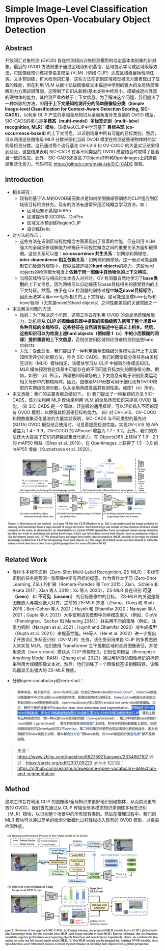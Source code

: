 # Simple Image-Level Classification Improves Open-Vocabulary Object Detection

## Abstract

开放词汇对象检测 (OVOD) 旨在检测超出训练检测模型的给定基本类别集的新对象。最近的 OVOD 方法侧重于通过区域级知识蒸馏、区域提示学习或区域级等方法，将图像级预训练视觉语言模型 (VLM)（例如 CLIP）适应区域级目标检测任务。文本预训练，扩大检测词汇量。这些方法在识别区域视觉概念方面表现出了显着的性能，但在利用 VLM 从数十亿级图像级文本描述中学到的强大的全局场景理解能力方面却很薄弱。这限制了它们从新颖/基本类别中检测小、模糊或遮挡外观的硬物体的能力，其检测严重依赖于上下文信息。为了解决这个问题，我们提出了一种新颖的方法，即**用于上下文感知检测评分的简单图像级分类（Simple Image-level Classification for Context-Aware Detection Scoring, SIC-CADS）**，以利用 CLIP 产生的卓越全局知识从全局角度补充当前的 OVOD 模型。 SIC-CADS的核心是**多模态（multi-modal）多标签识别（multi-label recognition, MLR）模块**，该模块从CLIP中学习基于 **目标共现 (co-occurrence-based)** 的上下文信息，以识别场景中所有可能的目标类别。然后，可以利用这些图像级 MLR 分数来细化当前 OVOD 模型在检测这些硬物体时的实例级检测分数。这已通过两个流行基准 OV-LVIS 和 OV-COCO 的大量实证结果得到验证，这些结果表明 SIC-CADS 在与不同类型的 OVOD 模型结合时取得了显着且一致的改进。此外，SIC-CADS还提高了Objects365和OpenImages上的跨数据集泛化能力。代码可在 <https://github.com/mala-lab/SIC-CADS> 获取。

## Introduction

- 相关研究：
  - 现有的基于VLM的OVOD研究重点是如何使图像级预训练的CLIP适应到区域级目标检测任务。现有的方法有通常采用区域概念学习方法，如：
    - 区域级知识蒸馏DetPro
    - 区域提示学习CORA、DetPro
    - 区域文本预训练RegionCLIP
    - 自训练Detic
- 对方法的攻击：
  - 这些方法在识别区域视觉概念方面表现出了显着的性能，但在利用 VLM 强大的全局场景理解能力来捕获不同视觉概念之间的重要关系方面却很薄弱。这些关系可以是：**co-occurrence 共生关系**：如网球和网球拍、**inter-dependence 相互依赖关系**：如网球和网球场。这一弱点可能会限制它们检测外观较小、模糊或被遮挡的**hard objects**的能力，这些hard objects的检测很大程度上**依赖于同一图像中其他物体的上下文特征**。
  - 当将区域特征与相应的文本嵌入对齐时，OV 检测器自然地学习了**base类别**的上下文信息，因为网络可以自动捕获与base目标相关的感受野内的上下文特征。然而，由于在 OV 检测器的训练过程中**缺乏novel目标标注**，因此无法学习与novel目标相关的上下文特征。这可能是造成base目标和novel目标（尤其是novel的hard objects）之间性能差距的关键原因之一
- 本文解决问题的方法
  - 动机：为了解决这个问题，这项工作旨在利用 OVOD 的全局场景理解能力，动机是**从 CLIP 的图像编码器中提取的图像级嵌入携带了整个场景中各种目标的全局特征，这些特征在自然语言描述中在语义上相关。然后，这些知识可以为检测上述hard objects（例如图 1（c）中的小而模糊的网球）提供重要的上下文信息**，否则仅使用区域特征很难检测到这些hard objects
  - 方法：受此启发，我们提出了一种利用简单图像级分类模块进行上下文感知检测评分的新颖方法，称为 SIC-CADS。我们的图像级分类任务由多标签识别（MLR）模块指定，该模块学习从 CLIP 中提取的多模态知识。 MLR 模块预测特定场景中可能存在的不同可能目标类别的图像级分数。例如，如图1（d）所示，网球拍和网球场的上下文信息有助于识别此类运动相关场景中的模糊网球。因此，图像级MLR分数可用于细化现有OVOD模型的实例级检测分数，以从全局角度提高其检测性能，如图1（e）所示。
- 本文贡献：我们的主要贡献总结如下。 (i) 我们提出了一种新颖的方法 SIC-CADS，该方法利用 MLR 模块来利用 VLM 的全局场景知识来提高 OVOD 性能。 (ii) SIC-CADS 是一个简单、轻量级的通用框架，可以轻松插入不同的现有 OVOD 模型，以增强其检测硬目标的能力。 (iii) 对 OV-LVIS、OV-COCO 和跨数据集泛化基准的大量实验表明，SIC-CADS 与不同类型的最先进 (SOTA) OVOD 模型结合使用时，可显着提高检测性能，实现OV-LVIS 的 APr 增益为 1.4 - 3.9，OV-COCO 的 APnovel 增益为 1.7 - 3.2。此外，我们的方法还大大提高了它们的跨数据集泛化能力，在 Objects365 上获得了 1.9 - 2.1 的 mAP50 增益（Shao et al. 2019），在 OpenImages 上获得了 1.5 - 3.9 的 mAP50 增益（Kuznetsova et al. 2020）。

<center><img src=../images/image-166.png style="zoom:70%"></center>

## Related Work

- 零样本多标签识别（Zero-Shot Multi-Label Recognition, ZS-MLR）：多标签识别的任务是预测一张图像中所有目标的标签。作为零样本学习 (Zero-Shot Learning, ZSL) 的扩展（Romera-Paredes 和 Torr 2015；Xian、Schiele 和 Akata 2017；Xian 等人 2019；Xu 等人 2020），ZS-MLR 旨在识别 **可见（seen）** 和 **不可见（unseen）** 的目标图像中的目标。 ZS-MLR 的关键是将图像嵌入与类别嵌入对齐。之前的 ZS-MLR 方法（Zhang、Gong 和 Shah 2016；Ben-Cohen 等人 2021；Huynh 和 Elhamifar 2020；Narayan 等人 2021；Gupta 等人 2021）大多使用语言模型中的单模态嵌入（例如，GloVe（Pennington、Socher 和 Manning 2014））并采用不同的策略（例如，注意力机制（Narayan et al. 2021；Huynh and Elhamifar 2020）或生成模型（Gupta et al. 2021））来提高性能。He等人（He et al. 2022）进一步提出了开放词汇多标签识别（OV-MLR）任务，该任务采用来自 CLIP 的多模态嵌入来实现 MLR。他们使用 Transformer 主干提取区域和全局图像表征，并使用双流（two-stream）模块从 CLIP 传输知识。识别任何模型（Recognize Anything Model, RAM）（Zhang et al. 2023）通过解析自动图像标记的标题来利用大规模图像文本对。然后，他们训练了一个图像标签识别解码器，该解码器显示出强大的 ZS-MLR 性能。

- 分辨open-vocabulary和zero-shot：
  <center><img src=../images/image-168.png style="zoom:70%"></center>

> 来源：<https://www.zhihu.com/question/68275921/answer/2034667107>
综述：<https://arxiv.org/pdf/2307.09220>
github 知识库：<https://github.com/seanzhuh/awesome-open-vocabulary-detection-and-segmentation>

## Method

这项工作旨在利用 CLIP 的图像级/全局知识来更好地识别硬物体，从而实现更有效的 OVOD。我们首先通过从 CLIP 传输全​​局多模态知识来训练多标签识别（MLR）模块，以识别整个场景中的所有现有类别。然后在推理过程中，我们的 MLR 模块可以通过简单的检测分数细化过程轻松插入现有的 OVOD 模型，以提高检测性能。
<center><img src=../images/image-167.png style="zoom:70%"></center>

